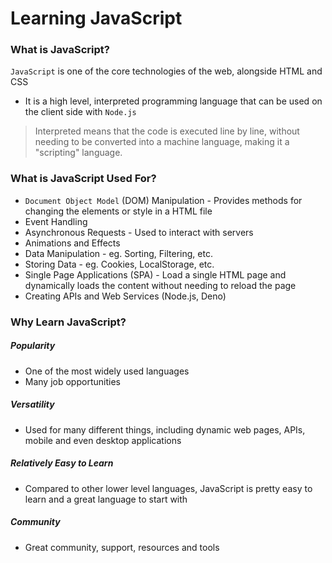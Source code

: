 # Learning JavaScript
### What is JavaScript?
`JavaScript` is one of the core technologies of the web, alongside HTML and CSS
- It is a high level, interpreted programming language that can be used on the client side with `Node.js`

> Interpreted means that the code is executed line by line, without needing to be converted into a machine language, making it a "scripting" language.

### What is JavaScript Used For?
- `Document Object Model` (DOM) Manipulation - Provides methods for changing the elements or style in a HTML file
- Event Handling
- Asynchronous Requests - Used to interact with servers
- Animations and Effects
- Data Manipulation - eg. Sorting, Filtering, etc.
- Storing Data - eg. Cookies, LocalStorage, etc.
- Single Page Applications (SPA) - Load a single HTML page and dynamically loads the content without needing to reload the page
- Creating APIs and Web Services (Node.js, Deno)

### Why Learn JavaScript?
##### Popularity
- One of the most widely used languages
- Many job opportunities
##### Versatility
- Used for many different things, including dynamic web pages, APIs, mobile and even desktop applications
##### Relatively Easy to Learn
- Compared to other lower level languages, JavaScript is pretty easy to learn and a great language to start with
##### Community
- Great community, support, resources and tools